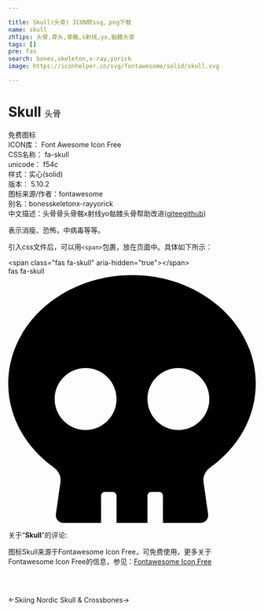 ```yaml
---

title: Skull(头骨) ICON转svg、png下载
name: skull
zhTips: 头骨,骨头,骨骼,x射线,yo,骷髅头骨
tags: []
pre: fas
search: bones,skeleton,x-ray,yorick
image: https://iconhelper.cn/svg/fontawesome/solid/skull.svg

---
```


# Skull  <small style="font-size: 60%;font-weight: 100">头骨</small>


<div class="detail-page">
<p>
<span><span class="badge-success badge">免费图标</span> </span>
<br/>
<span>
ICON库：
<span class="badge-secondary badge">Font Awesome Icon Free</span> 
</span>
<br/>
<span>
CSS名称：
<span class="badge-secondary badge">fa-skull</span> 
</span>
<br/>
<span>
unicode：
<span class="badge-secondary badge">f54c</span> 
<copy-btn content='f54c' btn-title=""></copy-btn>
<copy-btn :content='String.fromCodePoint(parseInt("f54c", 16))' btn-title="复制U"></copy-btn>
</span><br/><span>样式：<span class="badge-light badge">实心(solid)</span></span>
<br/>
<span>
版本：
<span class="badge-secondary badge">5.10.2</span> 
</span>
<br/>
<span>图标来源/作者：<span class="badge-light badge">fontawesome</span></span> 
<br/>
<span>别名：<span class="badge-light badge">bones</span><span class="badge-light badge">skeleton</span><span class="badge-light badge">x-ray</span><span class="badge-light badge">yorick</span></span><br/><span class="zh-detail">中文描述：<span class="badge-primary badge">头骨</span><span class="badge-primary badge">骨头</span><span class="badge-primary badge">骨骼</span><span class="badge-primary badge">x射线</span><span class="badge-primary badge">yo</span><span class="badge-primary badge">骷髅头骨</span><span class="help-link"><span>帮助改进</span>(<a href="https://gitee.com/liuwave/icon-helper/edit/master/json/fontawesome/solid/skull.json" target="_blank" rel="noopener noreferrer">gitee</a><a href="https://github.com/liuwave/icon-helper/edit/master/json/fontawesome/solid/skull.json" target="_blank" rel="noopener noreferrer">github</a></span>)</span><br/>
</p>
</div><div class="description description alert alert-light">表示消瘦、恐怖，中病毒等等。</div>
<div class="alert alert-dark">
  <i class="fas fa-skull fa-xs"></i>
  <i class="fas fa-skull fa-sm"></i>
  <i class="fas fa-skull fa-lg"></i>
  <i class="fas fa-skull fa-2x"></i>
  <i class="fas fa-skull fa-3x"></i>
  <i class="fas fa-skull fa-5x"></i>
  <i class="fas fa-skull fa-7x"></i>
</div>
<div>
  <p>引入css文件后，可以用<code>&lt;span&gt;</code>包裹，放在页面中。具体如下所示：    
  </p>
  <div class="alert alert-primary" style="font-size: 14px">
    &lt;span class="fas fa-skull" aria-hidden="true"&gt;&lt;/span&gt;
    <copy-btn content='<span class="fas fa-skull" aria-hidden="true"></span>'></copy-btn>
  </div>
  <div class="alert alert-secondary">
    <i class="fas fa-skull"
    style="font-size: 24px"
    aria-hidden="true"></i> fas fa-skull
    <copy-btn content="fas fa-skull" btn-title="复制图标名称"></copy-btn>
  </div>
</div>
<div id="svg" class="svg-wrap">
<svg xmlns="http://www.w3.org/2000/svg" viewBox="0 0 512 512"><path d="M256 0C114.6 0 0 100.3 0 224c0 70.1 36.9 132.6 94.5 173.7 9.6 6.9 15.2 18.1 13.5 29.9l-9.4 66.2c-1.4 9.6 6 18.2 15.7 18.2H192v-56c0-4.4 3.6-8 8-8h16c4.4 0 8 3.6 8 8v56h64v-56c0-4.4 3.6-8 8-8h16c4.4 0 8 3.6 8 8v56h77.7c9.7 0 17.1-8.6 15.7-18.2l-9.4-66.2c-1.7-11.7 3.8-23 13.5-29.9C475.1 356.6 512 294.1 512 224 512 100.3 397.4 0 256 0zm-96 320c-35.3 0-64-28.7-64-64s28.7-64 64-64 64 28.7 64 64-28.7 64-64 64zm192 0c-35.3 0-64-28.7-64-64s28.7-64 64-64 64 28.7 64 64-28.7 64-64 64z"/></svg>
</div>
<detail full-name='fa-skull'></detail>
<div class="icon-detail__container">
<p>关于“<b>Skull</b>”的评论:</p>
</div>
<Vssue title="关于“Skull”的评论" />    
<div><p>图标Skull来源于Fontawesome Icon Free，可免费使用，更多关于  Fontawesome Icon Free的信息，参见：<a target="_blank" href="https://iconhelper.cn/fontawesome.html">Fontawesome Icon Free</a>
</p></div>

<div style="padding:2rem 0 " class="page-nav"><p class="inner"><span class="prev">←<router-link to="/icon/solid/skiing-nordic.html">Skiing Nordic</router-link></span> <span class="next"><router-link to="/icon/solid/skull-crossbones.html">Skull & Crossbones</router-link>→</span></p></div>
